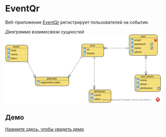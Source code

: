 # EventQr

Веб-приложение [EventQr](https://eventqr-i4rimw5qwq-de.a.run.app) регистрирует пользователей на события.


*Диаграмма взаимосвязи сущностей*
![Entity Relationship Diagram](static/img/EventQr_ERD.svg)

## Демо

[Нажмите здесь, чтобы увидеть демо](https://eventqr-i4rimw5qwq-de.a.run.app)
